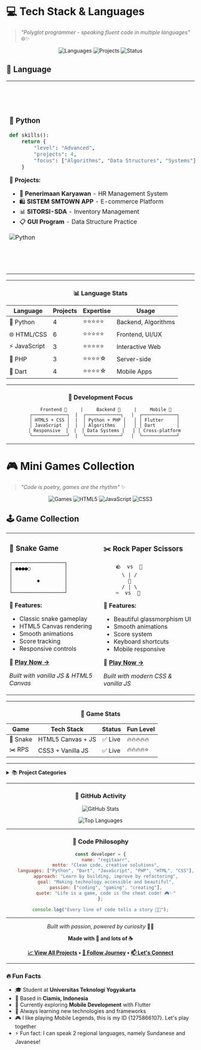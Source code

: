 # 💻 Tech Stack & Languages

> *"Polyglot programmer - speaking fluent code in multiple languages"* 🌐✨

<div align="center">

![Languages](https://img.shields.io/badge/Languages-7-4CAF50?style=for-the-badge&logo=code&logoColor=white)
![Projects](https://img.shields.io/badge/Projects-18+-FF6B6B?style=for-the-badge&logo=rocket&logoColor=white)
![Status](https://img.shields.io/badge/Status-Active-00BCD4?style=for-the-badge&logo=activity&logoColor=white)

</div>

## 🚀 Language

<table>
<tr>
<td width="33%">

### 🐍 **Python**
```python
def skills():
    return {
        "level": "Advanced",
        "projects": 4,
        "focus": ["Algorithms", "Data Structures", "Systems"]
    }
```

**🎯 Projects:**
- 🏢 **Penerimaan Karyawan** - HR Management System
- 🛍️ **SISTEM SMTOWN APP** - E-commerce Platform  
- 📊 **SITORSI-SDA** - Inventory Management
- 📋 **GUI Program** - Data Structure Practice

![Python](https://img.shields.io/badge/Python-3776AB?style=flat-square&logo=python&logoColor=white)

</td>
<td width="33%">

### 🌐 **Web Technologies**
```html
<div class="web-stack">
    <span>HTML5</span> +
    <span>CSS3</span> +
    <span>JavaScript</span> +
    <span>PHP</span>
</div>
```

**🎯 Projects:**
- 🎮 **Rock Paper Scissors** - Interactive Game
- 🐍 **Snake Game** - HTML5 Canvas
- 🏬 **SVT Store** - Album Shop Website
- 👤 **Jennie Profile** - Personal Website
- 🏘️ **RW Hub** - Community Management

![HTML5](https://img.shields.io/badge/HTML5-E34F26?style=flat-square&logo=html5&logoColor=white)
![CSS3](https://img.shields.io/badge/CSS3-1572B6?style=flat-square&logo=css3&logoColor=white)
![JavaScript](https://img.shields.io/badge/JavaScript-F7DF1E?style=flat-square&logo=javascript&logoColor=black)
![PHP](https://img.shields.io/badge/PHP-777BB4?style=flat-square&logo=php&logoColor=white)

</td>
<td width="33%">

### 📱 **Mobile Development**
```dart
class MobileDev {
  String framework = "Flutter";
  String language = "Dart";
  List<String> platforms = ["Android", "iOS"];
}
```

**🎯 Projects:**
- ✅ **Smart Presence** - Attendance System
- 🍜 **Kawaii Ramen** - Restaurant App
- 🛡️ **SiKerja App** - Safety Management
- 💬 **OTP Fonnte** - SMS Integration

![Dart](https://img.shields.io/badge/Dart-0175C2?style=flat-square&logo=dart&logoColor=white)
![Flutter](https://img.shields.io/badge/Flutter-02569B?style=flat-square&logo=flutter&logoColor=white)

</td>
</tr>
</table>

---

<div align="center">

### 📊 **Language Stats**

| Language | Projects | Expertise | Usage |
|----------|----------|-----------|-------|
| 🐍 Python | 4 | ⭐⭐⭐⭐⭐ | Backend, Algorithms |
| 🌐 HTML/CSS | 6 | ⭐⭐⭐⭐⭐ | Frontend, UI/UX |
| ⚡ JavaScript | 3 | ⭐⭐⭐⭐⭐ | Interactive Web |
| 🐘 PHP | 3 | ⭐⭐⭐⭐☆ | Server-side |
| 🎯 Dart | 4 | ⭐⭐⭐⭐☆ | Mobile Apps |

</div>

---

<div align="center">

### 🎨 **Development Focus**

```ascii
    Frontend 🎨     |     Backend 🔧     |     Mobile 📱
   ┌─────────────┐  |  ┌─────────────┐   |  ┌─────────────┐
   │ HTML5 + CSS │  |  │ Python + PHP │   │ │ Flutter     │
   │ JavaScript  │  |  │ Algorithms   │   │ │ Dart        │
   │ Responsive  │  |  │ Data Systems │   │ │ Cross-platform
   └─────────────┘  |  └─────────────┘   |  └─────────────┘
```

</div>

---

# 🎮 Mini Games Collection

> *"Code is poetry, games are the rhythm"* ✨

<div align="center">

![Games](https://img.shields.io/badge/Games-2-ff6b6b?style=for-the-badge&logo=gamepad&logoColor=white)
![HTML5](https://img.shields.io/badge/HTML5-E34F26?style=for-the-badge&logo=html5&logoColor=white)
![JavaScript](https://img.shields.io/badge/JavaScript-F7DF1E?style=for-the-badge&logo=javascript&logoColor=black)
![CSS3](https://img.shields.io/badge/CSS3-1572B6?style=for-the-badge&logo=css3&logoColor=white)

</div>

## 🕹️ Game Collection

<table>
<tr>
<td width="50%">

### 🐍 **Snake Game**
```ascii
┌─────────────────┐
│ ●●●●○           │
│                 │
│        ◆        │
│                 │
└─────────────────┘
```

**🎯 Features:**
- Classic snake gameplay
- HTML5 Canvas rendering
- Smooth animations
- Score tracking
- Responsive controls

**🚀 [Play Now →](https://regitaarr.github.io/snake-game/)**

*Built with vanilla JS & HTML5 Canvas*

</td>
<td width="50%">

### ✂️ **Rock Paper Scissors**
```ascii
    🪨  vs  📄
      \ | /
        🎲
      / | \
    ✂️  vs  🤖
```

**🎯 Features:**
- Beautiful glassmorphism UI
- Smooth animations
- Score system
- Keyboard shortcuts
- Mobile responsive

**🚀 [Play Now →](https://regitaarr.github.io/Rock-Paper-Scissors-Game/)**

*Built with modern CSS & vanilla JS*

</td>
</tr>
</table>

---

<div align="center">

### 💫 **Game Stats**

| Game | Tech Stack | Status | Fun Level |
|------|------------|--------|-----------|
| 🐍 Snake | HTML5 Canvas + JS | ✅ Live | 🔥🔥🔥🔥🔥 |
| ✂️ RPS | CSS3 + Vanilla JS | ✅ Live | 🔥🔥🔥🔥⭐ |

</div>

---

<details>
<summary>📚 <b>Project Categories</b></summary>

### 🎮 **Games & Interactive**
- 🐍 **Snake Game** - Classic arcade game with HTML5 Canvas
- ✂️ **Rock Paper Scissors** - Modern UI game with animations

### 🏢 **Business Applications**
- 🏢 **Penerimaan Karyawan** - HR Management System (Python)
- 🛍️ **SISTEM SMTOWN APP** - E-commerce Platform (Python)
- 🏪 **Manajemen Data Toko** - Store Management System (PHP)

### 📱 **Mobile Applications**
- ✅ **Smart Presence** - Attendance System (Flutter)
- 🍜 **Kawaii Ramen** - Restaurant App (Flutter)
- 🛡️ **SiKerja App** - Safety Management (Flutter)
- 💬 **OTP Fonnte** - SMS Integration (PHP)

### 🌐 **Web Development**
- 👤 **Jennie Profile** - Personal Website (HTML/CSS)
- 🎤 **YG Entertainment** - Company Profile (CSS)
- 🏘️ **RW Hub** - Community Management (PHP)
- 🍜 **SVT Store** - Album Shop Website (HTML)
- 👥 **I/O Data Penduduk** - Population Data System (JavaScript)

### 🔧 **System & Utilities**
- 📊 **SITORSI-SDA** - Inventory Management (Python)
- 📋 **GUI Program** - Data Structure Practice (Python)
- 🏗️ **SIKERJA** - UI Design (OOP Technology)

</details>

---

<div align="center">

### 🌟 **GitHub Activity**

![GitHub Stats](https://github-readme-stats.vercel.app/api?username=regitaarr&show_icons=true&theme=radical&hide_border=true&bg_color=0D1117&title_color=F85D7F&icon_color=F85D7F&text_color=FFFFFF)

![Top Languages](https://github-readme-stats.vercel.app/api/top-langs/?username=regitaarr&layout=compact&theme=radical&hide_border=true&bg_color=0D1117&title_color=F85D7F&text_color=FFFFFF)

</div>

---

<div align="center">

### 💫 **Code Philosophy**

```javascript
const developer = {
    name: "regitaarr",
    motto: "Clean code, creative solutions",
    languages: ["Python", "Dart", "JavaScript", "PHP", "HTML", "CSS"],
    approach: "Learn by building, improve by refactoring",
    goal: "Making technology accessible and beautiful",
    passion: ["coding", "gaming", "creating"],
    quote: "Life is a game, code is the cheat code! 🎮✨"
};

console.log("Every line of code tells a story 📖✨");
```

</div>

---

<div align="center">

*Built with passion, powered by curiosity* 🚀💖

**Made with 💖 and lots of ☕**

**[📈 View All Projects](https://github.com/regitaarr?tab=repositories) • [🌟 Follow Journey](https://github.com/regitaarr) • [📫 Let's Connect](https://instagram.com/regitaarr)**

</div>

---

<div align="left">

### 🔥 **Fun Facts**

- 🎓 Student at **Universitas Teknologi Yogyakarta**
- 📍 Based in **Ciamis, Indonesia**
- 🎯 Currently exploring **Mobile Development** with Flutter
- 🌱 Always learning new technologies and frameworks
- 🎮 I like playing Mobile Legends, this is my ID {1275866107}. Let's play together
- ⚡ Fun fact: I can speak 2 regional languages, namely Sundanese and Javanese!

</div>
